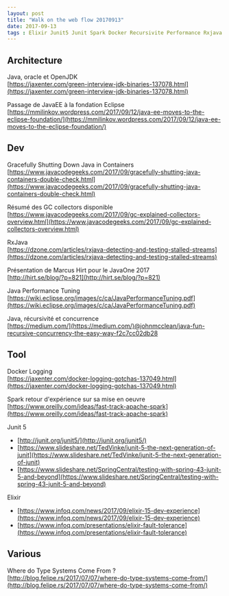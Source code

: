 ```yaml
---
layout: post
title: "Walk on the web flow 20170913"
date: 2017-09-13
tags : Elixir Junit5 Junit Spark Docker Recursivite Performance Rxjava GC Containers Eclipse Javaee Java9 Openjdk Oracle Java Webflowwalk
---
```


## Architecture

Java, oracle et OpenJDK  
[https://jaxenter.com/green-interview-jdk-binaries-137078.html](https://jaxenter.com/green-interview-jdk-binaries-137078.html)

Passage de JavaEE à la fondation Eclipse  
[https://mmilinkov.wordpress.com/2017/09/12/java-ee-moves-to-the-eclipse-foundation/](https://mmilinkov.wordpress.com/2017/09/12/java-ee-moves-to-the-eclipse-foundation/)

## Dev

Gracefully Shutting Down Java in Containers  
[https://www.javacodegeeks.com/2017/09/gracefully-shutting-java-containers-double-check.html](https://www.javacodegeeks.com/2017/09/gracefully-shutting-java-containers-double-check.html)

Résumé des GC collectors disponible  
[https://www.javacodegeeks.com/2017/09/gc-explained-collectors-overview.html](https://www.javacodegeeks.com/2017/09/gc-explained-collectors-overview.html)

RxJava  
[https://dzone.com/articles/rxjava-detecting-and-testing-stalled-streams](https://dzone.com/articles/rxjava-detecting-and-testing-stalled-streams)

Présentation de Marcus Hirt pour le JavaOne 2017  
[http://hirt.se/blog/?p=821](http://hirt.se/blog/?p=821)

Java Performance Tuning  
[https://wiki.eclipse.org/images/c/ca/JavaPerformanceTuning.pdf](https://wiki.eclipse.org/images/c/ca/JavaPerformanceTuning.pdf)

Java, récursivité et concurrence  
[https://medium.com/](https://medium.com/)@johnmcclean/java-fun-recursive-concurrency-the-easy-way-f2c7cc02db28

## Tool

Docker Logging  
[https://jaxenter.com/docker-logging-gotchas-137049.html](https://jaxenter.com/docker-logging-gotchas-137049.html)

Spark retour d'expérience sur sa mise en oeuvre  
[https://www.oreilly.com/ideas/fast-track-apache-spark](https://www.oreilly.com/ideas/fast-track-apache-spark)

Junit 5  
* [http://junit.org/junit5/](http://junit.org/junit5/)
* [https://www.slideshare.net/TedVinke/junit-5-the-next-generation-of-junit](https://www.slideshare.net/TedVinke/junit-5-the-next-generation-of-junit)
* [https://www.slideshare.net/SpringCentral/testing-with-spring-43-junit-5-and-beyond](https://www.slideshare.net/SpringCentral/testing-with-spring-43-junit-5-and-beyond)

Elixir  
* [https://www.infoq.com/news/2017/09/elixir-15-dev-experience](https://www.infoq.com/news/2017/09/elixir-15-dev-experience)
* [https://www.infoq.com/presentations/elixir-fault-tolerance](https://www.infoq.com/presentations/elixir-fault-tolerance)

## Various

Where do Type Systems Come From ?  
[http://blog.felipe.rs/2017/07/07/where-do-type-systems-come-from/](http://blog.felipe.rs/2017/07/07/where-do-type-systems-come-from/) 

